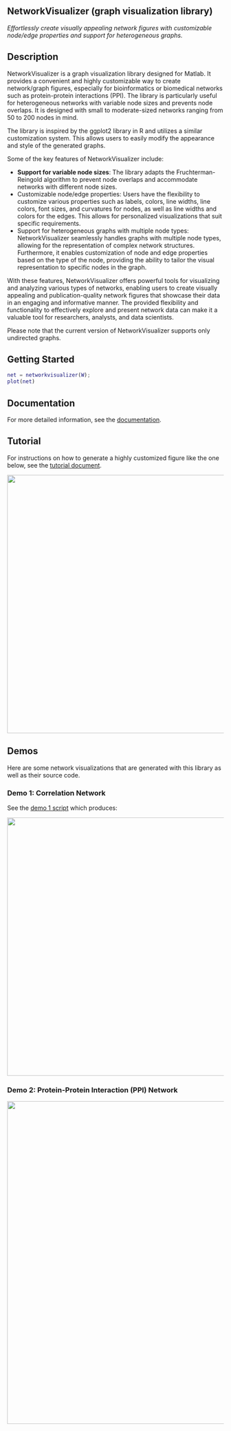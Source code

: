 ## NetworkVisualizer (graph visualization library)
<em>Effortlessly create visually appealing network figures with customizable node/edge properties and support for heterogeneous graphs. </em>

## Description 
NetworkVisualizer is a graph visualization library designed for Matlab. It provides a convenient and highly customizable way to create network/graph figures, especially for bioinformatics or biomedical networks such as protein-protein interactions (PPI). The library is particularly useful for heterogeneous networks with variable node sizes and prevents node overlaps. It is designed with small to moderate-sized networks ranging from 50 to 200 nodes in mind. 

The library is inspired by the ggplot2 library in R and utilizes a similar customization system. This allows users to easily modify the appearance and style of the generated graphs.

Some of the key features of NetworkVisualizer include:
* <b> Support for variable node sizes</b>: The library adapts the Fruchterman-Reingold algorithm to prevent node overlaps and accommodate networks with different node sizes.
* Customizable node/edge properties: Users have the flexibility to customize various properties such as labels, colors, line widths, line colors, font sizes, and curvatures for nodes, as well as line widths and colors for the edges. This allows for personalized visualizations that suit specific requirements.
* Support for heterogeneous graphs with multiple node types: NetworkVisualizer seamlessly handles graphs with multiple node types, allowing for the representation of complex network structures. Furthermore, it enables customization of node and edge properties based on the type of the node, providing the ability to tailor the visual representation to specific nodes in the graph.

With these features, NetworkVisualizer offers powerful tools for visualizing and analyzing various types of networks, enabling users to create visually appealing and publication-quality network figures that showcase their data in an engaging and informative manner. The provided flexibility and functionality to effectively explore and present network data can make it a valuable tool for researchers, analysts, and data scientists. 

Please note that the current version of NetworkVisualizer supports only undirected graphs. 

## Getting Started

```Matlab
net = networkvisualizer(W);
plot(net)
```

## Documentation

For more detailed information, see the [documentation](docs/setNodeLabels.md).

## Tutorial
For instructions on how to generate a highly customized figure like the one below, see the [tutorial document](tutorial.pdf).

<img src="sample_output/tutorial_network.png" width="600">

## Demos
Here are some network visualizations that are generated with this library as well as their source code. 

### Demo 1: Correlation Network
See the [demo 1 script](demos/demo_01.m) which produces:

<img src="sample_output/demo1_network.png" width="600">

### Demo 2: Protein-Protein Interaction (PPI) Network

<img src="sample_output/demo2_network.png" width="750">
